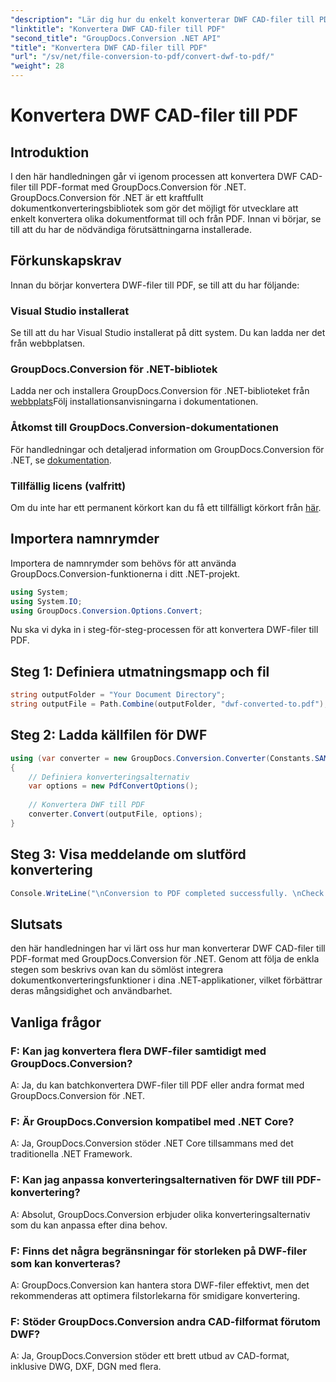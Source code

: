 ```yaml
---
"description": "Lär dig hur du enkelt konverterar DWF CAD-filer till PDF med GroupDocs.Conversion för .NET. Följ våra steg-för-steg-anvisningar för integration i dina .NET-applikationer."
"linktitle": "Konvertera DWF CAD-filer till PDF"
"second_title": "GroupDocs.Conversion .NET API"
"title": "Konvertera DWF CAD-filer till PDF"
"url": "/sv/net/file-conversion-to-pdf/convert-dwf-to-pdf/"
"weight": 28
---
```


# Konvertera DWF CAD-filer till PDF

## Introduktion
I den här handledningen går vi igenom processen att konvertera DWF CAD-filer till PDF-format med GroupDocs.Conversion för .NET. GroupDocs.Conversion för .NET är ett kraftfullt dokumentkonverteringsbibliotek som gör det möjligt för utvecklare att enkelt konvertera olika dokumentformat till och från PDF. Innan vi börjar, se till att du har de nödvändiga förutsättningarna installerade.
## Förkunskapskrav
Innan du börjar konvertera DWF-filer till PDF, se till att du har följande:
### Visual Studio installerat
Se till att du har Visual Studio installerat på ditt system. Du kan ladda ner det från webbplatsen.
### GroupDocs.Conversion för .NET-bibliotek
Ladda ner och installera GroupDocs.Conversion för .NET-biblioteket från [webbplats](https://releases.groupdocs.com/conversion/net/)Följ installationsanvisningarna i dokumentationen.
### Åtkomst till GroupDocs.Conversion-dokumentationen
För handledningar och detaljerad information om GroupDocs.Conversion för .NET, se [dokumentation](https://tutorials.groupdocs.com/conversion/net/).
### Tillfällig licens (valfritt)
Om du inte har ett permanent körkort kan du få ett tillfälligt körkort från [här](https://purchase.groupdocs.com/temporary-license/).

## Importera namnrymder
Importera de namnrymder som behövs för att använda GroupDocs.Conversion-funktionerna i ditt .NET-projekt.

```csharp
using System;
using System.IO;
using GroupDocs.Conversion.Options.Convert;
```

Nu ska vi dyka in i steg-för-steg-processen för att konvertera DWF-filer till PDF.
## Steg 1: Definiera utmatningsmapp och fil
```csharp
string outputFolder = "Your Document Directory";
string outputFile = Path.Combine(outputFolder, "dwf-converted-to.pdf");
```
## Steg 2: Ladda källfilen för DWF
```csharp
using (var converter = new GroupDocs.Conversion.Converter(Constants.SAMPLE_DWF))
{
    // Definiera konverteringsalternativ
    var options = new PdfConvertOptions();
    
    // Konvertera DWF till PDF
    converter.Convert(outputFile, options);
}
```
## Steg 3: Visa meddelande om slutförd konvertering
```csharp
Console.WriteLine("\nConversion to PDF completed successfully. \nCheck output in {0}", outputFolder);
```

## Slutsats
den här handledningen har vi lärt oss hur man konverterar DWF CAD-filer till PDF-format med GroupDocs.Conversion för .NET. Genom att följa de enkla stegen som beskrivs ovan kan du sömlöst integrera dokumentkonverteringsfunktioner i dina .NET-applikationer, vilket förbättrar deras mångsidighet och användbarhet.
## Vanliga frågor
### F: Kan jag konvertera flera DWF-filer samtidigt med GroupDocs.Conversion?
A: Ja, du kan batchkonvertera DWF-filer till PDF eller andra format med GroupDocs.Conversion för .NET.
### F: Är GroupDocs.Conversion kompatibel med .NET Core?
A: Ja, GroupDocs.Conversion stöder .NET Core tillsammans med det traditionella .NET Framework.
### F: Kan jag anpassa konverteringsalternativen för DWF till PDF-konvertering?
A: Absolut, GroupDocs.Conversion erbjuder olika konverteringsalternativ som du kan anpassa efter dina behov.
### F: Finns det några begränsningar för storleken på DWF-filer som kan konverteras?
A: GroupDocs.Conversion kan hantera stora DWF-filer effektivt, men det rekommenderas att optimera filstorlekarna för smidigare konvertering.
### F: Stöder GroupDocs.Conversion andra CAD-filformat förutom DWF?
A: Ja, GroupDocs.Conversion stöder ett brett utbud av CAD-format, inklusive DWG, DXF, DGN med flera.
